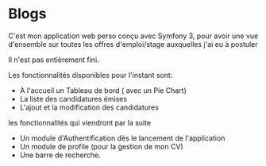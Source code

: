 # Blogs

C'est mon application web perso conçu avec Symfony 3, pour avoir 
une vue d'ensemble sur toutes les offres d'emploi/stage auxquelles j'ai eu à postuler

Il n'est pas entièrement fini.

Les fonctionnalités disponibles pour l'instant sont:
- À l'accueil un Tableau de bord ( avec un Pie Chart)
- La liste des candidatures émises
- L'ajout et la modification des candidatures

les fonctionnalités qui viendront par la suite
 - Un module d'Authentification dès le lancement de l'application
 - Un module de profile (pour la gestion de mon CV)
 - Une barre de recherche.
